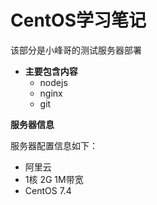 # CentOS学习笔记

该部分是小峰哥的测试服务器部署

* **主要包含内容**
    * nodejs
    * nginx
    * git


**服务器信息** 

服务器配置信息如下：
* 阿里云
* 1核 2G 1M带宽
* CentOS 7.4
